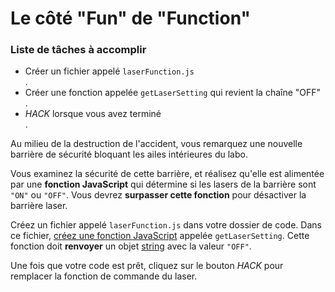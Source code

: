 # Le côté "Fun" de "Function"

<div class="aside">
<h3>Liste de tâches à accomplir</h3>
<ul>
  <li>Créer un fichier appelé <code>laserFunction.js</code></li>.
  <li>Créer une fonction appelée <code>getLaserSetting</code> qui revient la chaîne "OFF"</li>.
  <li><em>HACK</em> lorsque vous avez terminé</li>.
</ul>
</div>

Au milieu de la destruction de l'accident, vous remarquez une nouvelle barrière de sécurité bloquant les ailes intérieures du labo. 

Vous examinez la sécurité de cette barrière, et réalisez qu'elle est alimentée par une **fonction JavaScript** qui détermine si les lasers de la barrière sont `"ON"` ou `"OFF"`. Vous devrez **surpasser cette fonction** pour désactiver la barrière laser.

Créez un fichier appelé `laserFunction.js` dans votre dossier de code. Dans ce fichier, [créez une fonction JavaScript](https://developer.mozilla.org/fr/docs/Web/JavaScript/Guide/Functions) appelée `getLaserSetting`. Cette fonction doit **renvoyer** un objet [string](https://developer.mozilla.org/fr/docs/Web/JavaScript/Reference/Global_Objects/String) avec la valeur `"OFF"`.

Une fois que votre code est prêt, cliquez sur le bouton *HACK* pour remplacer la fonction de commande du laser.
